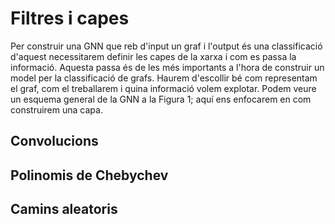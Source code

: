 # Filtres i capes

Per construir una GNN que reb d'input un graf i l'output és una classificació d'aquest necessitarem definir les capes de la xarxa i com es passa la informació. Aquesta passa és de les més importants a l'hora de construir un model per la classificació de grafs. Haurem d'escollir bé com representam el graf, com el treballarem i quina informació volem explotar. Podem veure un esquema general de la GNN a la Figura 1; aquí ens enfocarem en com construirem una capa.

## Convolucions

## Polinomis de Chebychev

## Camins aleatoris